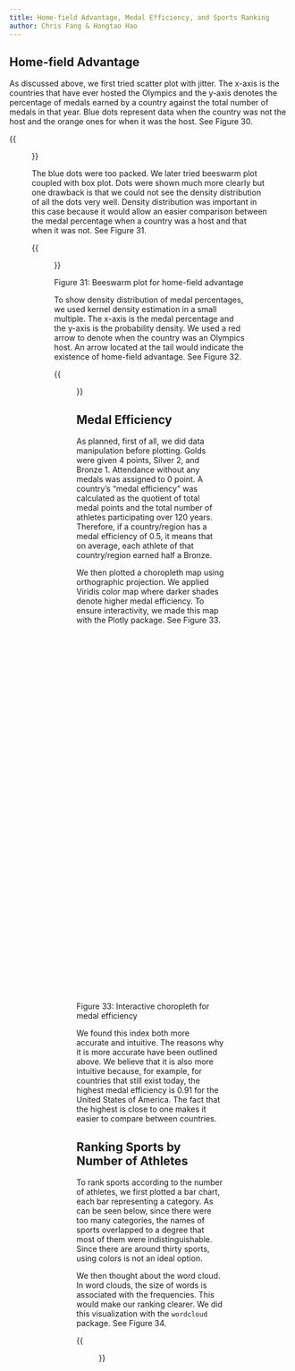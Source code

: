```yaml
---
title: Home-field Advantage, Medal Efficiency, and Sports Ranking
author: Chris Fang & Hongtao Hao
---
```

## Home-field Advantage

As discussed above, we first tried scatter plot with jitter. The x-axis is the countries that have ever hosted the Olympics and the y-axis denotes the percentage of medals earned by a country against the total number of medals in that year. Blue dots represent data when the country was not the host and the orange ones for when it was the host. See Figure 30.

{{<figure src="https://raw.githubusercontent.com/hongtaoh/olymvis-data/master/output/vis/g-2-7.png"  caption="Figure 30: Scatter plot with jittering for home-field advantage" class="fullwidth">}}

The blue dots were too packed. We later tried beeswarm plot coupled with box plot. Dots were shown much more clearly but one drawback is that we could not see the density distribution of all the dots very well. Density distribution was important in this case because it would allow an easier comparison between the medal percentage when a country was a host and that when it was not. See Figure 31. 

{{<figure src="https://raw.githubusercontent.com/hongtaoh/olymvis-data/master/output/vis/g-2-8.png" class="fullwidth">}}
<div class="caption-up-a-little">Figure 31: Beeswarm plot for home-field advantage</div>

To show density distribution of medal percentages, we used kernel density estimation in a small multiple. The x-axis is the medal percentage and the y-axis is the probability density. We used a red arrow to denote when the country was an Olympics host. An arrow located at the tail would indicate the existence of home-field advantage. See Figure 32.

{{<figure src="/pics/g-2-9.png"  caption="Figure 32: KDE in small multiple for home-field advantage" class="fullwidth">}}

## Medal Efficiency
As planned, first of all, we did data manipulation before plotting. Golds were given 4 points, Silver 2, and Bronze 1. Attendance without any medals was assigned to 0 point. A country’s “medal efficiency” was calculated as the quotient of total medal points and the total number of athletes participating over 120 years. Therefore, if a country/region has a medal efficiency of 0.5, it means that on average, each athlete of that country/region earned half a Bronze. 

We then plotted a choropleth map using orthographic projection. We applied Viridis color map where darker shades denote higher medal efficiency. To ensure interactivity, we made this map with the Plotly package. See Figure 33.


<div>                            <div id="4c93532c-d051-4290-8ba9-f2e1f2513953" class="plotly-graph-div" style="height:660px; width:100%;"></div>            <script type="text/javascript">                                    window.PLOTLYENV=window.PLOTLYENV || {};                                    if (document.getElementById("4c93532c-d051-4290-8ba9-f2e1f2513953")) {                    Plotly.newPlot(                        "4c93532c-d051-4290-8ba9-f2e1f2513953",                        [{"autocolorscale": false, "colorbar": {"tickprefix": "", "title": {"text": "Medal Efficiency"}}, "colorscale": [[0.0, "#440154"], [0.1111111111111111, "#482878"], [0.2222222222222222, "#3e4989"], [0.3333333333333333, "#31688e"], [0.4444444444444444, "#26828e"], [0.5555555555555556, "#1f9e89"], [0.6666666666666666, "#35b779"], [0.7777777777777778, "#6ece58"], [0.8888888888888888, "#b5de2b"], [1.0, "#fde725"]], "locationmode": "ISO-3", "locations": ["AFG", "BES", "ALB", "DZA", "AND", "AGO", "ATG", null, "ARG", "ARM", "ABW", "ASM", "AUS", "AUT", "AZE", "BHS", "BGD", "BRB", "BDI", "BEL", "BEN", "BMU", "BTN", "BIH", "BLZ", "BLR", null, "BOL", "BWA", "BRA", "BHR", "BRN", "BGR", "BFA", "CAF", "KHM", "CAN", "CYM", "COG", "TCD", "CHL", "CHN", "CIV", "CMR", "COD", "COK", "COL", "COM", "CPV", "CRI", "HRV", null, "CUB", "CYP", "CZE", "DNK", "DJI", "DMA", "DOM", "ECU", "EGY", "ERI", "SLV", "ESP", "EST", "ETH", null, "FJI", "FIN", "FRA", null, "FSM", "GAB", "GMB", "GBR", "GNB", null, "GEO", "GNQ", "DEU", "GHA", "GRC", "GRD", "GTM", "GIN", "GUM", "GUY", "HTI", "HKG", "HND", "HUN", "IDN", "IND", null, "IRN", "IRL", "IRQ", "ISL", "ISR", "VIR", "ITA", "VGB", "JAM", "JOR", "JPN", "KAZ", "KEN", "KGZ", "KIR", "KOR", null, "SAU", "KWT", "LAO", "LVA", "LBY", "LBR", "LCA", "LSO", "LBN", "LIE", "LTU", "LUX", "MDG", null, "MAR", "MYS", "MWI", "MDA", "MDV", "MEX", "MNG", null, "MKD", "MLI", "MLT", null, "MCO", "MOZ", "MUS", "MRT", "MMR", "NAM", null, "NIC", "NLD", "NPL", null, "NGA", "NER", "NOR", "NRU", "NZL", "OMN", "PAK", "PAN", "PRY", "PER", "PHL", "PSE", "PLW", "PNG", "POL", "PRT", "PRK", "PRI", "QAT", null, null, "ROU", "ZAF", "RUS", "RWA", null, "WSM", null, "SEN", "SYC", null, "KNA", "SLE", "SVN", "SMR", "SLB", "SOM", "SRB", "LKA", null, "STP", "SDN", "CHE", "SUR", "SVK", "SWE", "SWZ", "SYR", "TZA", null, "TON", "THA", "TJK", "TKM", "TLS", "TGO", "TWN", "TTO", "TUN", "TUR", "TUV", "ARE", null, "UGA", "UKR", null, null, "URY", "USA", "UZB", "VUT", "VEN", "VNM", "VCT", null, null, null, "YEM", null, null, "ZMB", "ZWE"], "marker": {"line": {"color": "rgb(0,0,0)", "width": 0.5}}, "reversescale": true, "text": ["Afghanistan", "Bonaire, Sint Eustatius", "Albania", "Algeria", "Andorra", "Angola", "Antigua and Barbuda", null, "Argentina", "Armenia", "Aruba", "American Samoa", "Australia", "Austria", "Azerbaijan", "Bahamas", "Bangladesh", "Barbados", "Burundi", "Belgium", "Benin", "Bermuda", "Bhutan", "Bosnia and Herzegovina", "Belize", "Belarus", null, "Bolivia", "Botswana", "Brazil", "Bahrain", "Brunei Darussalam", "Bulgaria", "Burkina Faso", "Central African Republic", "Cambodia", "Canada", "Cayman Islands", "Congo (Brazzaville)", "Chad", "Chile", "China", "C\\u00f4te d\'Ivoire", "Cameroon", "Congo (Kinshasa)", "Cook Islands", "Colombia", "Comoros", "Cape Verde", "Costa Rica", "Croatia", null, "Cuba", "Cyprus", "Czech Republic", "Denmark", "Djibouti", "Dominica", "Dominican Republic", "Ecuador", "Egypt", "Eritrea", "El Salvador", "Spain", "Estonia", "Ethiopia", null, "Fiji", "Finland", "France", null, "Micronesia", "Gabon", "Gambia", "United Kingdom", "Guinea-Bissau", null, "Georgia", "Equatorial Guinea", "Germany", "Ghana", "Greece", "Grenada", "Guatemala", "Guinea", "Guam", "Guyana", "Haiti", "Hong Kong", "Honduras", "Hungary", "Indonesia", "India", null, "Iran", "Ireland", "Iraq", "Iceland", "Israel", "Virgin Islands, U.S.", "Italy", "Virgin Islands, British", "Jamaica", "Jordan", "Japan", "Kazakhstan", "Kenya", "Kyrgyzstan", "Kiribati", "Korea, South", null, "Saudi Arabia", "Kuwait", "Laos", "Latvia", "Libya", "Liberia", "Saint Lucia", "Lesotho", "Lebanon", "Liechtenstein", "Lithuania", "Luxembourg", "Madagascar", null, "Morocco", "Malaysia", "Malawi", "Moldova", "Maldives", "Mexico", "Mongolia", null, "Macedonia", "Mali", "Malta", null, "Monaco", "Mozambique", "Mauritius", "Mauritania", "Myanmar", "Namibia", null, "Nicaragua", "Netherlands", "Nepal", null, "Nigeria", "Niger", "Norway", "Nauru", "New Zealand", "Oman", "Pakistan", "Panama", "Paraguay", "Peru", "Philippines", "Palestine", "Palau", "Papua New Guinea", "Poland", "Portugal", "Korea, North", "Puerto Rico", "Qatar", null, null, "Romania", "South Africa", "Russian Federation", "Rwanda", null, "Samoa", null, "Senegal", "Seychelles", null, "Saint Kitts and Nevis", "Sierra Leone", "Slovenia", "San Marino", "Solomon Islands", "Somalia", "Serbia", "Sri Lanka", null, "Sao Tome and Principe", "Sudan", "Switzerland", "Suriname", "Slovakia", "Sweden", "Swaziland", "Syria", "Tanzania", null, "Tonga", "Thailand", "Tajikistan", "Turkmenistan", "Timor-Leste", "Togo", "Chinese Taipei", "Trinidad and Tobago", "Tunisia", "Turkey", "Tuvalu", "United Arab Emirates", null, "Uganda", "Ukraine", null, null, "Uruguay", "United States of America", "Uzbekistan", "Vanuatu", "Venezuela", "Vietnam", "Saint Vincent and the", null, null, null, "Yemen", null, null, "Zambia", "Zimbabwe"], "type": "choropleth", "z": [0.02, 0.03, 0.0, 0.07, 0.0, 0.0, 0.0, 1.08, 0.22, 0.16, 0.0, 0.0, 0.39, 0.12, 0.29, 0.25, 0.0, 0.0, 0.15, 0.26, 0.0, 0.0, 0.0, 0.0, 0.0, 0.17, 0.08, 0.0, 0.02, 0.26, 0.06, 0.0, 0.22, 0.0, 0.0, 0.0, 0.21, 0.0, 0.0, 0.0, 0.07, 0.52, 0.04, 0.27, 0.0, 0.0, 0.05, 0.0, 0.0, 0.03, 0.49, 0.0, 0.42, 0.01, 0.15, 0.39, 0.03, 0.0, 0.06, 0.02, 0.03, 0.02, 0.0, 0.22, 0.18, 0.34, 0.86, 0.23, 0.28, 0.34, 0.43, 0.0, 0.03, 0.0, 0.42, 0.0, 1.02, 0.25, 0.0, 0.54, 0.07, 0.18, 0.11, 0.0, 0.0, 0.0, 0.01, 0.1, 0.01, 0.0, 0.45, 0.22, 0.44, 0.1, 0.2, 0.06, 0.0, 0.08, 0.02, 0.01, 0.42, 0.0, 0.42, 0.05, 0.29, 0.18, 0.32, 0.02, 0.0, 0.34, 0.5, 0.03, 0.01, 0.0, 0.09, 0.0, 0.0, 0.0, 0.0, 0.03, 0.0, 0.16, 0.02, 0.0, 0.0, 0.07, 0.05, 0.0, 0.06, 0.0, 0.08, 0.09, 0.0, 0.02, 0.0, 0.0, 0.31, 0.01, 0.06, 0.01, 0.0, 0.0, 0.1, 0.0, 0.0, 0.38, 0.0, 0.0, 0.22, 0.06, 0.56, 0.0, 0.26, 0.0, 0.52, 0.04, 0.25, 0.06, 0.02, 0.0, 0.0, 0.0, 0.22, 0.04, 0.19, 0.02, 0.03, 0.0, 0.0, 0.36, 0.16, 0.58, 0.0, 0.0, 0.0, 0.42, 0.01, 0.0, 0.05, 0.0, 0.0, 0.11, 0.0, 0.0, 0.0, 0.44, 0.03, 0.0, 0.0, 0.02, 0.22, 0.07, 0.19, 0.42, 0.0, 0.04, 0.02, 0.21, 0.04, 0.09, 0.13, 0.0, 0.0, 0.02, 0.09, 0.17, 0.04, 0.21, 0.0, 0.03, 0.02, 0.06, 0.18, 0.0, 1.12, 0.27, 0.91, 0.14, 0.0, 0.03, 0.06, 0.0, 0.0, 0.25, 0.0, 0.0, 0.0, 0.46, 0.02, 0.25]}],                        {"geo": {"projection": {"type": "orthographic"}, "showcoastlines": true, "showframe": true, "showlakes": false}, "height": 660, "template": {"data": {"bar": [{"error_x": {"color": "#2a3f5f"}, "error_y": {"color": "#2a3f5f"}, "marker": {"line": {"color": "#E5ECF6", "width": 0.5}}, "type": "bar"}], "barpolar": [{"marker": {"line": {"color": "#E5ECF6", "width": 0.5}}, "type": "barpolar"}], "carpet": [{"aaxis": {"endlinecolor": "#2a3f5f", "gridcolor": "white", "linecolor": "white", "minorgridcolor": "white", "startlinecolor": "#2a3f5f"}, "baxis": {"endlinecolor": "#2a3f5f", "gridcolor": "white", "linecolor": "white", "minorgridcolor": "white", "startlinecolor": "#2a3f5f"}, "type": "carpet"}], "choropleth": [{"colorbar": {"outlinewidth": 0, "ticks": ""}, "type": "choropleth"}], "contour": [{"colorbar": {"outlinewidth": 0, "ticks": ""}, "colorscale": [[0.0, "#0d0887"], [0.1111111111111111, "#46039f"], [0.2222222222222222, "#7201a8"], [0.3333333333333333, "#9c179e"], [0.4444444444444444, "#bd3786"], [0.5555555555555556, "#d8576b"], [0.6666666666666666, "#ed7953"], [0.7777777777777778, "#fb9f3a"], [0.8888888888888888, "#fdca26"], [1.0, "#f0f921"]], "type": "contour"}], "contourcarpet": [{"colorbar": {"outlinewidth": 0, "ticks": ""}, "type": "contourcarpet"}], "heatmap": [{"colorbar": {"outlinewidth": 0, "ticks": ""}, "colorscale": [[0.0, "#0d0887"], [0.1111111111111111, "#46039f"], [0.2222222222222222, "#7201a8"], [0.3333333333333333, "#9c179e"], [0.4444444444444444, "#bd3786"], [0.5555555555555556, "#d8576b"], [0.6666666666666666, "#ed7953"], [0.7777777777777778, "#fb9f3a"], [0.8888888888888888, "#fdca26"], [1.0, "#f0f921"]], "type": "heatmap"}], "heatmapgl": [{"colorbar": {"outlinewidth": 0, "ticks": ""}, "colorscale": [[0.0, "#0d0887"], [0.1111111111111111, "#46039f"], [0.2222222222222222, "#7201a8"], [0.3333333333333333, "#9c179e"], [0.4444444444444444, "#bd3786"], [0.5555555555555556, "#d8576b"], [0.6666666666666666, "#ed7953"], [0.7777777777777778, "#fb9f3a"], [0.8888888888888888, "#fdca26"], [1.0, "#f0f921"]], "type": "heatmapgl"}], "histogram": [{"marker": {"colorbar": {"outlinewidth": 0, "ticks": ""}}, "type": "histogram"}], "histogram2d": [{"colorbar": {"outlinewidth": 0, "ticks": ""}, "colorscale": [[0.0, "#0d0887"], [0.1111111111111111, "#46039f"], [0.2222222222222222, "#7201a8"], [0.3333333333333333, "#9c179e"], [0.4444444444444444, "#bd3786"], [0.5555555555555556, "#d8576b"], [0.6666666666666666, "#ed7953"], [0.7777777777777778, "#fb9f3a"], [0.8888888888888888, "#fdca26"], [1.0, "#f0f921"]], "type": "histogram2d"}], "histogram2dcontour": [{"colorbar": {"outlinewidth": 0, "ticks": ""}, "colorscale": [[0.0, "#0d0887"], [0.1111111111111111, "#46039f"], [0.2222222222222222, "#7201a8"], [0.3333333333333333, "#9c179e"], [0.4444444444444444, "#bd3786"], [0.5555555555555556, "#d8576b"], [0.6666666666666666, "#ed7953"], [0.7777777777777778, "#fb9f3a"], [0.8888888888888888, "#fdca26"], [1.0, "#f0f921"]], "type": "histogram2dcontour"}], "mesh3d": [{"colorbar": {"outlinewidth": 0, "ticks": ""}, "type": "mesh3d"}], "parcoords": [{"line": {"colorbar": {"outlinewidth": 0, "ticks": ""}}, "type": "parcoords"}], "pie": [{"automargin": true, "type": "pie"}], "scatter": [{"marker": {"colorbar": {"outlinewidth": 0, "ticks": ""}}, "type": "scatter"}], "scatter3d": [{"line": {"colorbar": {"outlinewidth": 0, "ticks": ""}}, "marker": {"colorbar": {"outlinewidth": 0, "ticks": ""}}, "type": "scatter3d"}], "scattercarpet": [{"marker": {"colorbar": {"outlinewidth": 0, "ticks": ""}}, "type": "scattercarpet"}], "scattergeo": [{"marker": {"colorbar": {"outlinewidth": 0, "ticks": ""}}, "type": "scattergeo"}], "scattergl": [{"marker": {"colorbar": {"outlinewidth": 0, "ticks": ""}}, "type": "scattergl"}], "scattermapbox": [{"marker": {"colorbar": {"outlinewidth": 0, "ticks": ""}}, "type": "scattermapbox"}], "scatterpolar": [{"marker": {"colorbar": {"outlinewidth": 0, "ticks": ""}}, "type": "scatterpolar"}], "scatterpolargl": [{"marker": {"colorbar": {"outlinewidth": 0, "ticks": ""}}, "type": "scatterpolargl"}], "scatterternary": [{"marker": {"colorbar": {"outlinewidth": 0, "ticks": ""}}, "type": "scatterternary"}], "surface": [{"colorbar": {"outlinewidth": 0, "ticks": ""}, "colorscale": [[0.0, "#0d0887"], [0.1111111111111111, "#46039f"], [0.2222222222222222, "#7201a8"], [0.3333333333333333, "#9c179e"], [0.4444444444444444, "#bd3786"], [0.5555555555555556, "#d8576b"], [0.6666666666666666, "#ed7953"], [0.7777777777777778, "#fb9f3a"], [0.8888888888888888, "#fdca26"], [1.0, "#f0f921"]], "type": "surface"}], "table": [{"cells": {"fill": {"color": "#EBF0F8"}, "line": {"color": "white"}}, "header": {"fill": {"color": "#C8D4E3"}, "line": {"color": "white"}}, "type": "table"}]}, "layout": {"annotationdefaults": {"arrowcolor": "#2a3f5f", "arrowhead": 0, "arrowwidth": 1}, "coloraxis": {"colorbar": {"outlinewidth": 0, "ticks": ""}}, "colorscale": {"diverging": [[0, "#8e0152"], [0.1, "#c51b7d"], [0.2, "#de77ae"], [0.3, "#f1b6da"], [0.4, "#fde0ef"], [0.5, "#f7f7f7"], [0.6, "#e6f5d0"], [0.7, "#b8e186"], [0.8, "#7fbc41"], [0.9, "#4d9221"], [1, "#276419"]], "sequential": [[0.0, "#0d0887"], [0.1111111111111111, "#46039f"], [0.2222222222222222, "#7201a8"], [0.3333333333333333, "#9c179e"], [0.4444444444444444, "#bd3786"], [0.5555555555555556, "#d8576b"], [0.6666666666666666, "#ed7953"], [0.7777777777777778, "#fb9f3a"], [0.8888888888888888, "#fdca26"], [1.0, "#f0f921"]], "sequentialminus": [[0.0, "#0d0887"], [0.1111111111111111, "#46039f"], [0.2222222222222222, "#7201a8"], [0.3333333333333333, "#9c179e"], [0.4444444444444444, "#bd3786"], [0.5555555555555556, "#d8576b"], [0.6666666666666666, "#ed7953"], [0.7777777777777778, "#fb9f3a"], [0.8888888888888888, "#fdca26"], [1.0, "#f0f921"]]}, "colorway": ["#636efa", "#EF553B", "#00cc96", "#ab63fa", "#FFA15A", "#19d3f3", "#FF6692", "#B6E880", "#FF97FF", "#FECB52"], "font": {"color": "#2a3f5f"}, "geo": {"bgcolor": "white", "lakecolor": "white", "landcolor": "#E5ECF6", "showlakes": true, "showland": true, "subunitcolor": "white"}, "hoverlabel": {"align": "left"}, "hovermode": "closest", "mapbox": {"style": "light"}, "paper_bgcolor": "white", "plot_bgcolor": "#E5ECF6", "polar": {"angularaxis": {"gridcolor": "white", "linecolor": "white", "ticks": ""}, "bgcolor": "#E5ECF6", "radialaxis": {"gridcolor": "white", "linecolor": "white", "ticks": ""}}, "scene": {"xaxis": {"backgroundcolor": "#E5ECF6", "gridcolor": "white", "gridwidth": 2, "linecolor": "white", "showbackground": true, "ticks": "", "zerolinecolor": "white"}, "yaxis": {"backgroundcolor": "#E5ECF6", "gridcolor": "white", "gridwidth": 2, "linecolor": "white", "showbackground": true, "ticks": "", "zerolinecolor": "white"}, "zaxis": {"backgroundcolor": "#E5ECF6", "gridcolor": "white", "gridwidth": 2, "linecolor": "white", "showbackground": true, "ticks": "", "zerolinecolor": "white"}}, "shapedefaults": {"line": {"color": "#2a3f5f"}}, "ternary": {"aaxis": {"gridcolor": "white", "linecolor": "white", "ticks": ""}, "baxis": {"gridcolor": "white", "linecolor": "white", "ticks": ""}, "bgcolor": "#E5ECF6", "caxis": {"gridcolor": "white", "linecolor": "white", "ticks": ""}}, "title": {"x": 0.05}, "xaxis": {"automargin": true, "gridcolor": "white", "linecolor": "white", "ticks": "", "title": {"standoff": 15}, "zerolinecolor": "white", "zerolinewidth": 2}, "yaxis": {"automargin": true, "gridcolor": "white", "linecolor": "white", "ticks": "", "title": {"standoff": 15}, "zerolinecolor": "white", "zerolinewidth": 2}}}, "title": {"text": "Medal efficiency of Olympic countries"}},                        {"responsive": true}                    )                };                            </script>        </div>

<div class="caption">Figure 33: Interactive choropleth for medal efficiency</div>

We found this index both more accurate and intuitive. The reasons why it is more accurate have been outlined above. We believe that it is also more intuitive because, for example, for countries that still exist today, the highest medal efficiency is 0.91 for the United States of America. The fact that the highest is close to one makes it easier to compare between countries. 

## Ranking Sports by Number of Athletes

To rank sports according to the number of athletes, we first plotted a bar chart, each bar representing a category. As can be seen below, since there were too many categories, the names of sports overlapped to a degree that most of them were indistinguishable. Since there are around thirty sports, using colors is not an ideal option. 

We then thought about the word cloud. In word clouds, the size of words is associated with the frequencies. This would make our ranking clearer. We did this visualization with the `wordcloud` package. See Figure 34.

{{<figure src="/pics/g-4-2.png"  caption="Figure 34: Word cloud of sports ranking by number of participants in all past Summer Olympics" class="wide">}}

